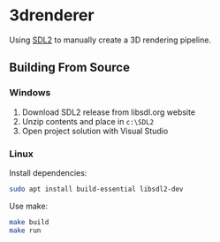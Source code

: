 # 3drenderer

Using [SDL2](https://libsdl.org/) to manually create a 3D rendering pipeline.

## Building From Source

### Windows

1. Download SDL2 release from libsdl.org website
1. Unzip contents and place in `c:\SDL2`
1. Open project solution with Visual Studio

### Linux

Install dependencies:

```bash
sudo apt install build-essential libsdl2-dev
```

Use make:

```bash
make build
make run
```
